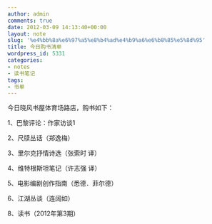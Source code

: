 ```yaml
---
author: admin
comments: true
date: 2012-03-09 14:13:40+00:00
layout: note
slug: '%e4%bb%8a%e6%97%a5%e8%b4%ad%e4%b9%a6%e6%b8%85%e5%8d%95'
title: 今日购书清单
wordpress_id: 5331
categories:
- notes
- 读书笔记
tags:
- 书单
---
```


今日晓风书屋体育场路店，购书如下：

1、巴黎评论：作家访谈1

2、尺牍丛话（郑逸梅）

3、里尔克抒情诗选（张索时 译）

4、维特根斯坦笔记（许志强 译）

5、电影编剧创作指南（悉德．菲尔德）

6、江湖丛谈（连阔如）

8、读书（2012年第3期）
